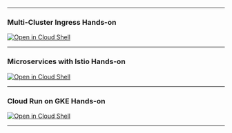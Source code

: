 
---

### Multi-Cluster Ingress Hands-on
[![Open in Cloud Shell](http://gstatic.com/cloudssh/images/open-btn.svg)](https://console.cloud.google.com/cloudshell/editor?cloudshell_git_repo=https://github.com/yusukeoshiro/gke-hands-on.git&cloudshell_open_in_editor=multi-cluster-ingress.md&cloudshell_tutorial=multi-cluster-ingress.md)

---

### Microservices with Istio Hands-on
[![Open in Cloud Shell](http://gstatic.com/cloudssh/images/open-btn.svg)](https://console.cloud.google.com/cloudshell/editor?cloudshell_git_repo=https://github.com/yusukeoshiro/gke-hands-on.git&cloudshell_open_in_editor=micro-services-with-istio.md&cloudshell_tutorial=micro-services-with-istio.md)


---
### Cloud Run on GKE Hands-on
[![Open in Cloud Shell](http://gstatic.com/cloudssh/images/open-btn.svg)](https://console.cloud.google.com/cloudshell/editor?cloudshell_git_repo=https://github.com/yusukeoshiro/gke-hands-on.git&cloudshell_open_in_editor=cloud-run-on-gke.md&cloudshell_tutorial=cloud-run-on-gke.md)

---
